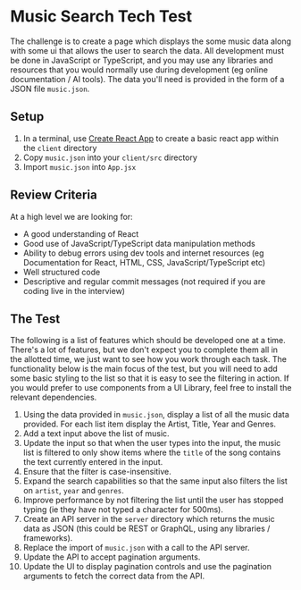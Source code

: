 # Music Search Tech Test
The challenge is to create a page which displays the some music data along with some ui that allows the user to search the data.
All development must be done in JavaScript or TypeScript, and you may use any libraries and resources that you would normally use during development (eg online documentation / AI tools).
The data you'll need is provided in the form of a JSON file `music.json`.

## Setup
1. In a terminal, use [Create React App](https://create-react-app.dev/) to create a basic react app within the `client` directory
2. Copy `music.json` into your `client/src` directory
3. Import `music.json` into `App.jsx`

## Review Criteria

At a high level we are looking for:

- A good understanding of React
- Good use of JavaScript/TypeScript data manipulation methods
- Ability to debug errors using dev tools and internet resources (eg Documentation for React, HTML, CSS, JavaScript/TypeScript etc)
- Well structured code
- Descriptive and regular commit messages (not required if you are coding live in the interview)

## The Test
The following is a list of features which should be developed one at a time.
There's a lot of features, but we don't expect you to complete them all in the allotted time, we just want to see how you work through each task.
The functionality below is the main focus of the test, but you will need to add some basic styling to the list so that it is easy to see the filtering in action.
If you would prefer to use components from a UI Library, feel free to install the relevant dependencies.

1. Using the data provided in `music.json`, display a list of all the music data provided. For each list item display the Artist, Title, Year and Genres.
2. Add a text input above the list of music.
3. Update the input so that when the user types into the input, the music list is filtered to only show items where the `title` of the song contains the text currently entered in the input.
4. Ensure that the filter is case-insensitive.
5. Expand the search capabilities so that the same input also filters the list on `artist`, `year` and `genres`.
6. Improve performance by not filtering the list until the user has stopped typing (ie they have not typed a character for 500ms).
7. Create an API server in the `server` directory which returns the music data as JSON (this could be REST or GraphQL, using any libraries / frameworks).
8. Replace the import of `music.json` with a call to the API server.
9. Update the API to accept pagination arguments.
10. Update the UI to display pagination controls and use the pagination arguments to fetch the correct data from the API.